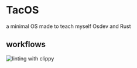 # TacOS

a minimal OS made to teach myself Osdev and Rust

## workflows
![linting with clippy](https://github.com/kamkow1/tac_os/actions/workflows/rust-clippy.yml/badge.svg)

